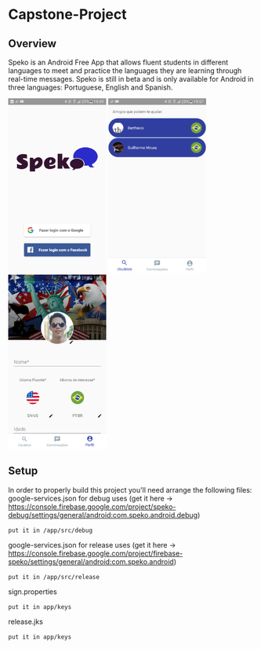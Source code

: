 # Capstone-Project

## Overview
Speko is an Android Free App that allows fluent students in different languages to meet and practice the languages they are learning through real-time messages. Speko is still in beta and is only available for Android in three languages: Portuguese, English and Spanish.

<img src="/photos/device-2017-11-24-194917.png" width="200">  <img src="/photos/device-2017-11-24-195723.png" width="200"> <img src="/photos/device-2017-11-24-195742.png" width="200">


## Setup

In order to properly build this project you'll need arrange the following files:
google-services.json for debug uses (get it here -> https://console.firebase.google.com/project/speko-debug/settings/general/android:com.speko.android.debug)
	
	put it in /app/src/debug
google-services.json for release uses (get it here -> https://console.firebase.google.com/project/firebase-speko/settings/general/android:com.speko.android)
	
	put it in /app/src/release
	
sign.properties
	
	put it in app/keys
release.jks
	
	put it in app/keys
